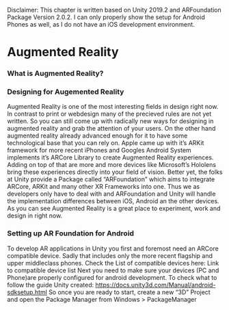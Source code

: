 Disclaimer: This chapter is written based on Unity 2019.2 and ARFoundation Package Version 2.0.2. I can only properly show the setup for Android Phones as well, as I do not have an iOS development environment.

# Augmented Reality
### What is Augmented Reality?
### Designing for Augemented Reality
Augmented Reality is one of the most interesting fields in design right now. In contrast to print or webdesign many of the precieved rules are not yet written. So you can still come up with radically new ways for designing in augmented reality and grab the attention of your users.
On the other hand augmented reality already advanced enough for it to have some technological base that you can rely on. Apple came up with it’s ARKit framework for more recent iPhones and Googles Android System implements it’s ARCore Library to create Augmented Reality experiences. Adding on top of that are more and more devices like Microsoft’s Hololens bring these experiences directly into your field of vision.
Better yet, the folks at Unity provide a Package called “ARFoundation” which aims to integrate ARCore, ARKit and many other XR Frameworks into one. Thus we as developers only have to deal with and ARFoundation and Unity will handle the implementation differences between iOS, Android an the other devices.
As you can see Augmented Reality is a great place to experiment, work and design in right now.

### Setting up AR Foundation for Android
To develop AR applications in Unity you first and foremost need an ARCore compatible device. Sadly that includes only the more recent flagship and upper middleclass phones. Check the List of compatible devices here:
Link to compatible device list
Next you need to make sure your devices (PC and Phone)are properly configured for android development. To check what to follow the guide Unity created:
https://docs.unity3d.com/Manual/android-sdksetup.html
So once you are ready to start, create a new “3D” Project and open the Package Manager from Windows > PackageManager

